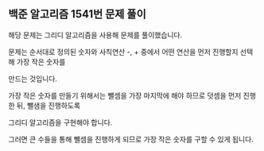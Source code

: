 ## 백준 알고리즘 1541번 문제 풀이

해당 문제는 그리디 알고리즘을 사용해 문제를 풀이했습니다.

문제는 순서대로 정의된 숫자와 사칙연산 -, + 중에서 어떤 연산을 먼저 진행할지 선택해 가장 작은 숫자를

만드는 것입니다.

가장 작은 숫자를 만들기 위해서는 뺄셈을 가장 마지막에 해야 하므로 덧셈을 먼저 진행한 뒤, 뺄샘을 진행하도록

그리디 알고리즘을 구현해야 합니다.

그러면 큰 수들을 통해 뺄셈을 진행하게 되므로 가장 작은 숫자를 구할 수 있게 됩니다.
